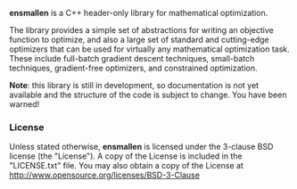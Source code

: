 **ensmallen** is a C++ header-only library for mathematical optimization.

The library provides a simple set of abstractions for writing an objective
function to optimize, and also a large set of standard and cutting-edge
optimizers that can be used for virtually any mathematical optimization task.
These include full-batch gradient descent techniques, small-batch techniques,
gradient-free optimizers, and constrained optimization.

**Note**: this library is still in development, so documentation is not yet
available and the structure of the code is subject to change.  You have been
warned!


### License

Unless stated otherwise, **ensmallen** is licensed under the 3-clause BSD license (the "License").
A copy of the License is included in the "LICENSE.txt" file.
You may also obtain a copy of the License at http://www.opensource.org/licenses/BSD-3-Clause
